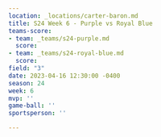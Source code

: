 ```yaml
---
location: _locations/carter-baron.md
title: S24 Week 6 - Purple vs Royal Blue
teams-score:
- team: _teams/s24-purple.md
  score: 
- team: _teams/s24-royal-blue.md
  score: 
field: "3"
date: 2023-04-16 12:30:00 -0400
season: 24
week: 6
mvp: ''
game-ball: ''
sportsperson: ''

---
```

